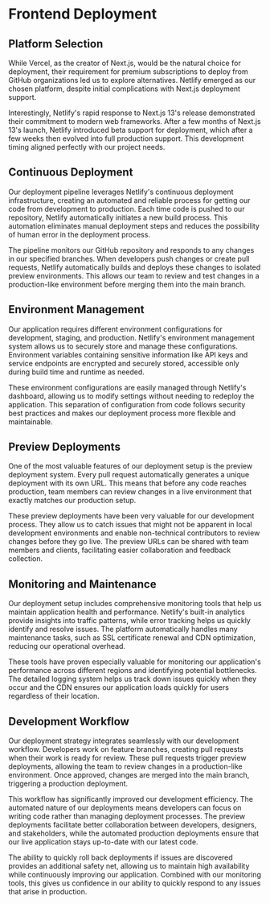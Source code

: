 # Frontend Deployment

## Platform Selection
While Vercel, as the creator of Next.js, would be the natural choice for deployment, their requirement for premium subscriptions to deploy from GitHub organizations led us to explore alternatives. Netlify emerged as our chosen platform, despite initial complications with Next.js deployment support.

Interestingly, Netlify's rapid response to Next.js 13's release demonstrated their commitment to modern web frameworks. After a few months of Next.js 13's launch, Netlify introduced beta support for deployment, which after a few weeks then evolved into full production support. This development timing aligned perfectly with our project needs.

## Continuous Deployment
Our deployment pipeline leverages Netlify's continuous deployment infrastructure, creating an automated and reliable process for getting our code from development to production. Each time code is pushed to our repository, Netlify automatically initiates a new build process. This automation eliminates manual deployment steps and reduces the possibility of human error in the deployment process.

The pipeline monitors our GitHub repository and responds to any changes in our specified branches. When developers push changes or create pull requests, Netlify automatically builds and deploys these changes to isolated preview environments. This allows our team to review and test changes in a production-like environment before merging them into the main branch.

## Environment Management
Our application requires different environment configurations for development, staging, and production. Netlify's environment management system allows us to securely store and manage these configurations. Environment variables containing sensitive information like API keys and service endpoints are encrypted and securely stored, accessible only during build time and runtime as needed.

These environment configurations are easily managed through Netlify's dashboard, allowing us to modify settings without needing to redeploy the application. This separation of configuration from code follows security best practices and makes our deployment process more flexible and maintainable.

## Preview Deployments
One of the most valuable features of our deployment setup is the preview deployment system. Every pull request automatically generates a unique deployment with its own URL. This means that before any code reaches production, team members can review changes in a live environment that exactly matches our production setup.

These preview deployments have been very valuable for our development process. They allow us to catch issues that might not be apparent in local development environments and enable non-technical contributors to review changes before they go live. The preview URLs can be shared with team members and clients, facilitating easier collaboration and feedback collection.

## Monitoring and Maintenance
Our deployment setup includes comprehensive monitoring tools that help us maintain application health and performance. Netlify's built-in analytics provide insights into traffic patterns, while error tracking helps us quickly identify and resolve issues. The platform automatically handles many maintenance tasks, such as SSL certificate renewal and CDN optimization, reducing our operational overhead.

These tools have proven especially valuable for monitoring our application's performance across different regions and identifying potential bottlenecks. The detailed logging system helps us track down issues quickly when they occur and the CDN ensures our application loads quickly for users regardless of their location.

## Development Workflow
Our deployment strategy integrates seamlessly with our development workflow. Developers work on feature branches, creating pull requests when their work is ready for review. These pull requests trigger preview deployments, allowing the team to review changes in a production-like environment. Once approved, changes are merged into the main branch, triggering a production deployment.

This workflow has significantly improved our development efficiency. The automated nature of our deployments means developers can focus on writing code rather than managing deployment processes. The preview deployments facilitate better collaboration between developers, designers, and stakeholders, while the automated production deployments ensure that our live application stays up-to-date with our latest code.

The ability to quickly roll back deployments if issues are discovered provides an additional safety net, allowing us to maintain high availability while continuously improving our application. Combined with our monitoring tools, this gives us confidence in our ability to quickly respond to any issues that arise in production.

